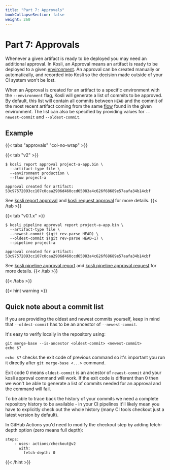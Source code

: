 ```yaml
---
title: "Part 7: Approvals"
bookCollapseSection: false
weight: 260
---
```

# Part 7: Approvals

Whenever a given artifact is ready to be deployed you may need an additional approval. In Kosli, an Approval means an artifact is ready to be deployed to a given [environment](/getting_started/environments/). An approval can be created manually or automatically, and recorded into Kosli so the decision made outside of your CI system won't be lost.

When an Approval is created for an artifact to a specific environment with the `--environment` flag, Kosli will generate a list of commits to be approved. By default, this list will contain all commits between `HEAD` and the commit of the most recent artifact coming from the same [flow](/getting_started/flows/) found in the given environment. The list can also be specified by providing values for `--newest-commit` and `--oldest-commit`.

## Example

{{< tabs "approvals" "col-no-wrap" >}}

{{< tab "v2" >}}
```
$ kosli report approval project-a-app.bin \
  --artifact-type file \
  --environment production \
  --flow project-a 
  
approval created for artifact: 53c97572093cc107c0caa2906d460ccd65083a4c626f68689e57aafa34b14cbf
```

See [kosli report approval](/client_reference/kosli_report_approval/) and [kosli request approval](/client_reference/kosli_request_approval/) for more details. 
{{< /tab >}}

{{< tab "v0.1.x" >}}
```
$ kosli pipeline approval report project-a-app.bin \
  --artifact-type file \
  --newest-commit $(git rev-parse HEAD) \
  --oldest-commit $(git rev-parse HEAD~1) \
  --pipeline project-a 
  
approval created for artifact: 53c97572093cc107c0caa2906d460ccd65083a4c626f68689e57aafa34b14cbf
```

See [kosli pipeline approval report](/legacy_ref/v0.1.41/kosli_pipeline_approval_report/) and [kosli pipeline approval request](/legacy_ref/v0.1.41/kosli_pipeline_approval_request/) for more details. 
{{< /tab >}}

{{< /tabs >}}

{{< hint warning >}}

## Quick note about a commit list

If you are providing the oldest and newest commits yourself, keep in mind that `--oldest-commit` has to be an ancestor of `--newest-commit`. 

It's easy to verify locally in the repository using:
```shell {.command}
git merge-base --is-ancestor <oldest-commit> <newest-commit>
echo $?
```

`echo $?` checks the exit code of previous command so it's important you run it directly after `git merge-base <...>` command.  

Exit code 0 means `oldest-commit` is an ancestor of `newest-commit` and your kosli approval command will work. If the exit code is different than 0 then we won't be able to generate a list of commits needed for an approval and the command will fail.

To be able to trace back the history of your commits we need a complete repository history to be available - in your CI pipelines it'll likely mean you have to explicitly check out the whole history (many CI tools checkout just a latest version by default).

In GitHub Actions you'd need to modify the checkout step by adding fetch-depth option (zero means full depth):

```
steps:
    - uses: actions/checkout@v2
      with:
        fetch-depth: 0
```

{{< /hint >}}
